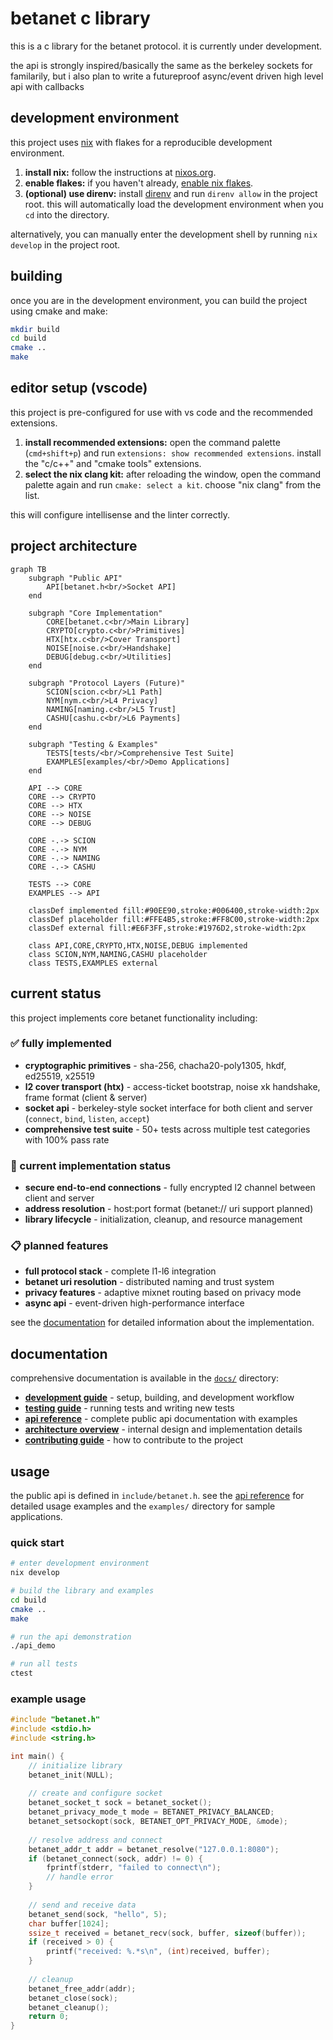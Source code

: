 # betanet c library

this is a c library for the betanet protocol. it is currently under development.

the api is strongly inspired/basically the same as the berkeley sockets for familarily, but i also plan to write a futureproof async/event driven high level api with callbacks

## development environment

this project uses [nix](https://nixos.org/) with flakes for a reproducible development environment.

1.  **install nix:** follow the instructions at [nixos.org](https://nixos.org/download.html).
2.  **enable flakes:** if you haven't already, [enable nix flakes](https://nixos.wiki/wiki/flakes#enabling-flakes).
3.  **(optional) use direnv:** install [direnv](https://direnv.net/) and run `direnv allow` in the project root. this will automatically load the development environment when you `cd` into the directory.

alternatively, you can manually enter the development shell by running `nix develop` in the project root.

## building

once you are in the development environment, you can build the project using cmake and make:

```bash
mkdir build
cd build
cmake ..
make
```

## editor setup (vscode)

this project is pre-configured for use with vs code and the recommended extensions.

1.  **install recommended extensions:** open the command palette (`cmd+shift+p`) and run `extensions: show recommended extensions`. install the "c/c++" and "cmake tools" extensions.
2.  **select the nix clang kit:** after reloading the window, open the command palette again and run `cmake: select a kit`. choose "nix clang" from the list.

this will configure intellisense and the linter correctly.

## project architecture

```mermaid
graph TB
    subgraph "Public API"
        API[betanet.h<br/>Socket API]
    end
    
    subgraph "Core Implementation"
        CORE[betanet.c<br/>Main Library]
        CRYPTO[crypto.c<br/>Primitives]
        HTX[htx.c<br/>Cover Transport]
        NOISE[noise.c<br/>Handshake]
        DEBUG[debug.c<br/>Utilities]
    end
    
    subgraph "Protocol Layers (Future)"
        SCION[scion.c<br/>L1 Path]
        NYM[nym.c<br/>L4 Privacy]
        NAMING[naming.c<br/>L5 Trust]
        CASHU[cashu.c<br/>L6 Payments]
    end
    
    subgraph "Testing & Examples"
        TESTS[tests/<br/>Comprehensive Test Suite]
        EXAMPLES[examples/<br/>Demo Applications]
    end
    
    API --> CORE
    CORE --> CRYPTO
    CORE --> HTX
    CORE --> NOISE
    CORE --> DEBUG
    
    CORE -.-> SCION
    CORE -.-> NYM
    CORE -.-> NAMING
    CORE -.-> CASHU
    
    TESTS --> CORE
    EXAMPLES --> API
    
    classDef implemented fill:#90EE90,stroke:#006400,stroke-width:2px
    classDef placeholder fill:#FFE4B5,stroke:#FF8C00,stroke-width:2px
    classDef external fill:#E6F3FF,stroke:#1976D2,stroke-width:2px
    
    class API,CORE,CRYPTO,HTX,NOISE,DEBUG implemented
    class SCION,NYM,NAMING,CASHU placeholder
    class TESTS,EXAMPLES external
```

## current status

this project implements core betanet functionality including:

### ✅ fully implemented
- **cryptographic primitives** - sha-256, chacha20-poly1305, hkdf, ed25519, x25519
- **l2 cover transport (htx)** - access-ticket bootstrap, noise xk handshake, frame format (client & server)
- **socket api** - berkeley-style socket interface for both client and server (`connect`, `bind`, `listen`, `accept`)
- **comprehensive test suite** - 50+ tests across multiple test categories with 100% pass rate

### 🚧 current implementation status
- **secure end-to-end connections** - fully encrypted l2 channel between client and server
- **address resolution** - host:port format (betanet:// uri support planned)
- **library lifecycle** - initialization, cleanup, and resource management

### 📋 planned features
- **full protocol stack** - complete l1-l6 integration
- **betanet uri resolution** - distributed naming and trust system
- **privacy features** - adaptive mixnet routing based on privacy mode
- **async api** - event-driven high-performance interface

see the [documentation](docs/) for detailed information about the implementation.

## documentation

comprehensive documentation is available in the [`docs/`](docs/) directory:

- [**development guide**](docs/development.md) - setup, building, and development workflow
- [**testing guide**](docs/testing.md) - running tests and writing new tests
- [**api reference**](docs/api.md) - complete public api documentation with examples
- [**architecture overview**](docs/architecture.md) - internal design and implementation details
- [**contributing guide**](docs/contributing.md) - how to contribute to the project

## usage

the public api is defined in `include/betanet.h`. see the [api reference](docs/api.md) for detailed usage examples and the `examples/` directory for sample applications.

### quick start

```bash
# enter development environment
nix develop

# build the library and examples
cd build
cmake ..
make

# run the api demonstration
./api_demo

# run all tests
ctest
```

### example usage

```c
#include "betanet.h"
#include <stdio.h>
#include <string.h>

int main() {
    // initialize library
    betanet_init(NULL);
    
    // create and configure socket
    betanet_socket_t sock = betanet_socket();
    betanet_privacy_mode_t mode = BETANET_PRIVACY_BALANCED;
    betanet_setsockopt(sock, BETANET_OPT_PRIVACY_MODE, &mode);
    
    // resolve address and connect
    betanet_addr_t addr = betanet_resolve("127.0.0.1:8080");
    if (betanet_connect(sock, addr) != 0) {
        fprintf(stderr, "failed to connect\n");
        // handle error
    }
    
    // send and receive data
    betanet_send(sock, "hello", 5);
    char buffer[1024];
    ssize_t received = betanet_recv(sock, buffer, sizeof(buffer));
    if (received > 0) {
        printf("received: %.*s\n", (int)received, buffer);
    }
    
    // cleanup
    betanet_free_addr(addr);
    betanet_close(sock);
    betanet_cleanup();
    return 0;
}
```